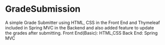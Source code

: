 # GradeSubmission
A simple Grade Submitter using HTML, CSS in the Front End and Thymeleaf included in Spring MVC in the Backend and also added feature to update the grades after submitting.
Front End(Basic): HTML,CSS
Back End: Spring MVC
